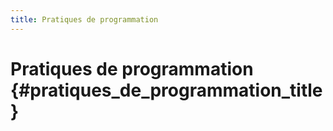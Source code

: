 ```yaml
---
title: Pratiques de programmation
---
```


# Pratiques de programmation {#pratiques_de_programmation_title}
